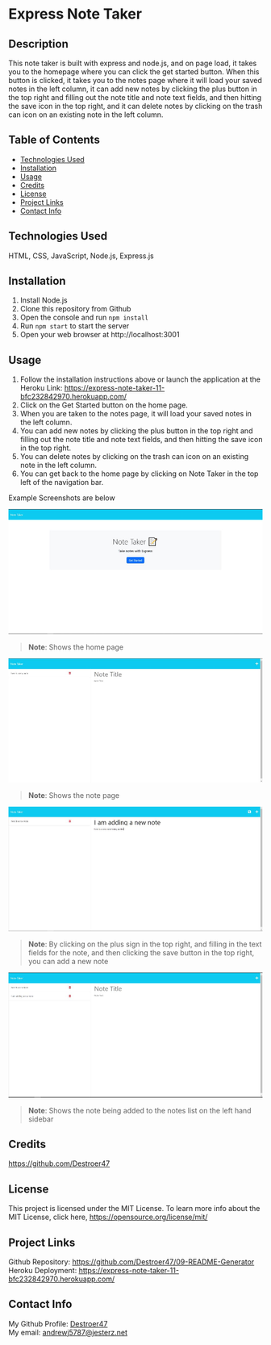 # Express Note Taker

## Description
This note taker is built with express and node.js, and on page load, it takes you to the homepage where you can click the get started button. When this button is clicked, it takes you to the notes page where it will load your saved notes in the left column, it can add new notes by clicking the plus button in the top right and filling out the note title and note text fields, and then hitting the save icon in the top right, and it can delete notes by clicking on the trash can icon on an existing note in the left column.

## Table of Contents
- [Technologies Used](#technologies-used)
- [Installation](#installation)
- [Usage](#usage)
- [Credits](#credits)
- [License](#license)
- [Project Links](#project-links)
- [Contact Info](#contact-info)

## Technologies Used
HTML, CSS, JavaScript, Node.js, Express.js

## Installation
1. Install Node.js 
2. Clone this repository from Github
3. Open the console and run `npm install`
4. Run `npm start` to start the server
5. Open your web browser at http://localhost:3001

## Usage
1. Follow the installation instructions above or launch the application at the Heroku Link: https://express-note-taker-11-bfc232842970.herokuapp.com/
2. Click on the Get Started button on the home page.
3. When you are taken to the notes page, it will load your saved notes in the left column. 
4. You can add new notes by clicking the plus button in the top right and filling out the note title and note text fields, and then hitting the save icon in the top right. 
5. You can delete notes by clicking on the trash can icon on an existing note in the left column.
6. You can get back to the home page by clicking on Note Taker in the top left of the navigation bar.

Example Screenshots are below

![Home Page](assets/Home.jpg)
> **Note**: Shows the home page

![Note Page](assets/Notes.jpg)
> **Note**: Shows the note page

![Adding a New Note](assets/NewNote.jpg)
> **Note**: By clicking on the plus sign in the top right, and filling in the text fields for the note, and then clicking the save button in the top right, you can add a new note

![New Note Added](assets/NewNoteAdded.jpg)
> **Note**: Shows the note being added to the notes list on the left hand sidebar

## Credits
https://github.com/Destroer47

## License
This project is licensed under the MIT License. To learn more info about the MIT License, click here, https://opensource.org/license/mit/

## Project Links
Github Repository: https://github.com/Destroer47/09-README-Generator    
Heroku Deployment: https://express-note-taker-11-bfc232842970.herokuapp.com/

## Contact Info
My Github Profile: [Destroer47](https://github.com/Destroer47)  
My email: andrewj5787@jesterz.net
